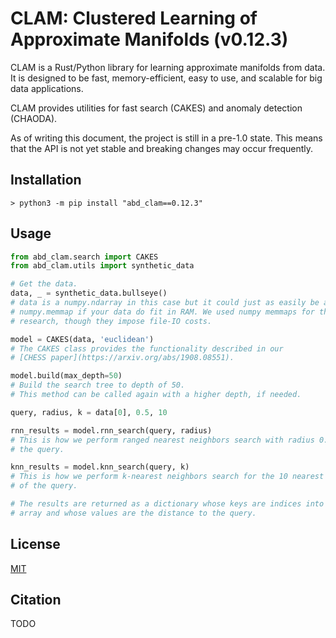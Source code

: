 # CLAM: Clustered Learning of Approximate Manifolds (v0.12.3)

CLAM is a Rust/Python library for learning approximate manifolds from data.
It is designed to be fast, memory-efficient, easy to use, and scalable for big data applications.

CLAM provides utilities for fast search (CAKES) and anomaly detection (CHAODA).

As of writing this document, the project is still in a pre-1.0 state.
This means that the API is not yet stable and breaking changes may occur frequently.

## Installation

```shell
> python3 -m pip install "abd_clam==0.12.3"
```

## Usage

```python
from abd_clam.search import CAKES
from abd_clam.utils import synthetic_data

# Get the data.
data, _ = synthetic_data.bullseye()
# data is a numpy.ndarray in this case but it could just as easily be a
# numpy.memmap if your data do fit in RAM. We used numpy memmaps for the
# research, though they impose file-IO costs.

model = CAKES(data, 'euclidean')
# The CAKES class provides the functionality described in our
# [CHESS paper](https://arxiv.org/abs/1908.08551).

model.build(max_depth=50)
# Build the search tree to depth of 50.
# This method can be called again with a higher depth, if needed.

query, radius, k = data[0], 0.5, 10

rnn_results = model.rnn_search(query, radius)
# This is how we perform ranged nearest neighbors search with radius 0.5 around
# the query.

knn_results = model.knn_search(query, k)
# This is how we perform k-nearest neighbors search for the 10 nearest neighbors
# of the query.

# The results are returned as a dictionary whose keys are indices into the data
# array and whose values are the distance to the query.
```

<!-- TODO: Provide snippets for using CHAODA -->

## License

[MIT](LICENSE)

## Citation

TODO
